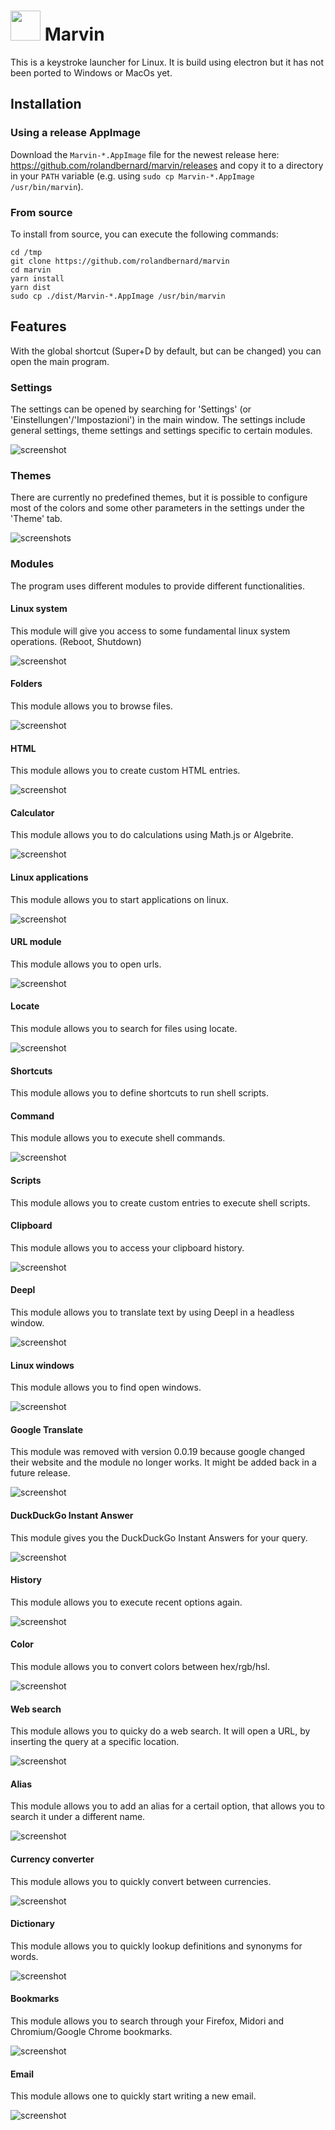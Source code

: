 <img src="static/logo.png" width="48"/> Marvin
===
This is a keystroke launcher for Linux. It is build using electron but it has not been ported to Windows or MacOs yet.

## Installation
### Using a release AppImage
Download the `Marvin-*.AppImage` file for the newest release here: https://github.com/rolandbernard/marvin/releases
and copy it to a directory in your `PATH` variable (e.g. using `sudo cp Marvin-*.AppImage /usr/bin/marvin`).

### From source
To install from source, you can execute the following commands:
```
cd /tmp
git clone https://github.com/rolandbernard/marvin
cd marvin
yarn install
yarn dist
sudo cp ./dist/Marvin-*.AppImage /usr/bin/marvin
```

## Features
With the global shortcut (Super+D by default, but can be changed) you can open the main program.

### Settings
The settings can be opened by searching for 'Settings' (or 'Einstellungen'/'Impostazioni') in
the main window. The settings include general settings, theme settings and settings specific
to certain modules.

![screenshot](assets/settings.png)

### Themes
There are currently no predefined themes, but it is possible to configure most of the colors and
some other parameters in the settings under the 'Theme' tab.

![screenshots](assets/theme.png)

### Modules
The program uses different modules to provide different functionalities.

#### Linux system
This module will give you access to some fundamental linux system operations. (Reboot, Shutdown)

![screenshot](assets/linux_system.png)

#### Folders
This module allows you to browse files.

![screenshot](assets/folders.png)

#### HTML
This module allows you to create custom HTML entries.

![screenshot](assets/html.png)

#### Calculator
This module allows you to do calculations using Math.js or Algebrite.

![screenshot](assets/calculator.png)

#### Linux applications
This module allows you to start applications on linux.

![screenshot](assets/linux_application.png)

#### URL module
This module allows you to open urls.

![screenshot](assets/url.png)

#### Locate
This module allows you to search for files using locate.

![screenshot](assets/locate.png)

#### Shortcuts
This module allows you to define shortcuts to run shell scripts.

#### Command
This module allows you to execute shell commands.

![screenshot](assets/command.png)

#### Scripts
This module allows you to create custom entries to execute shell scripts.

#### Clipboard
This module allows you to access your clipboard history.

![screenshot](assets/clipboard.png)

#### Deepl
This module allows you to translate text by using Deepl in a headless window.

![screenshot](assets/deepl.png)

#### Linux windows
This module allows you to find open windows.

![screenshot](assets/linux_windows.png)

#### Google Translate
This module was removed with version 0.0.19 because google changed their website
and the module no longer works. It might be added back in a future release.

![screenshot](assets/google_translate.png)

#### DuckDuckGo Instant Answer
This module gives you the DuckDuckGo Instant Answers for your query.

![screenshot](assets/duckduckgo.png)

#### History
This module allows you to execute recent options again.

![screenshot](assets/history.png)

#### Color
This module allows you to convert colors between hex/rgb/hsl.

![screenshot](assets/color.png)

#### Web search
This module allows you to quicky do a web search. It will open a URL, by inserting the query at a specific location.

![screenshot](assets/web_search.png)

#### Alias
This module allows you to add an alias for a certail option, that allows you to search it under a different name.

![screenshot](assets/alias.png)

#### Currency converter
This module allows you to quickly convert between currencies.

![screenshot](assets/currency_converter.png)

#### Dictionary
This module allows you to quickly lookup definitions and synonyms for words.

![screenshot](assets/dictionary.png)

#### Bookmarks
This module allows you to search through your Firefox, Midori and Chromium/Google Chrome bookmarks.

![screenshot](assets/bookmarks.png)

#### Email
This module allows one to quickly start writing a new email.

![screenshot](assets/email.png)

